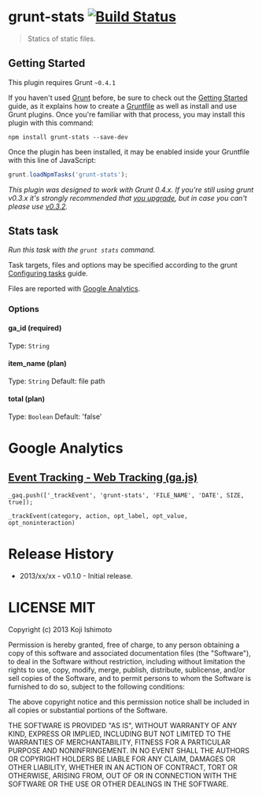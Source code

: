 # grunt-stats [![Build Status](https://secure.travis-ci.org/t32k/grunt-stats.png?branch=master)](http://travis-ci.org/t32k/grunt-stats)

> Statics of static files.

## Getting Started
This plugin requires Grunt `~0.4.1`

If you haven't used [Grunt](http://gruntjs.com/) before, be sure to check out the [Getting Started](http://gruntjs.com/getting-started) guide, as it explains how to create a [Gruntfile](http://gruntjs.com/sample-gruntfile) as well as install and use Grunt plugins. Once you're familiar with that process, you may install this plugin with this command:

```shell
npm install grunt-stats --save-dev
```

Once the plugin has been installed, it may be enabled inside your Gruntfile with this line of JavaScript:

```js
grunt.loadNpmTasks('grunt-stats');
```

*This plugin was designed to work with Grunt 0.4.x. If you're still using grunt v0.3.x it's strongly recommended that [you upgrade](http://gruntjs.com/upgrading-from-0.3-to-0.4), but in case you can't please use [v0.3.2](https://github.com/gruntjs/grunt-contrib-cssmin/tree/grunt-0.3-stable).*


## Stats task
_Run this task with the `grunt stats` command._

Task targets, files and options may be specified according to the grunt [Configuring tasks](http://gruntjs.com/configuring-tasks) guide.

Files are reported with [Google Analytics](http://www.google.com/analytics/).

### Options

#### ga_id (required)

Type: `String`

#### item_name (plan)

Type: `String` Default: file path

#### total (plan)

Type: `Boolean` Default: 'false'


# Google Analytics

## [Event Tracking - Web Tracking (ga.js)](https://developers.google.com/analytics/devguides/collection/gajs/eventTrackerGuide)

`_gaq.push(['_trackEvent', 'grunt-stats', 'FILE_NAME', 'DATE', SIZE, true]);`

`_trackEvent(category, action, opt_label, opt_value, opt_noninteraction)`


# Release History

+ 2013/xx/xx - v0.1.0 - Initial release.


# LICENSE MIT

Copyright (c) 2013 Koji Ishimoto

Permission is hereby granted, free of charge, to any person
obtaining a copy of this software and associated documentation
files (the "Software"), to deal in the Software without
restriction, including without limitation the rights to use,
copy, modify, merge, publish, distribute, sublicense, and/or sell
copies of the Software, and to permit persons to whom the
Software is furnished to do so, subject to the following
conditions:

The above copyright notice and this permission notice shall be
included in all copies or substantial portions of the Software.

THE SOFTWARE IS PROVIDED "AS IS", WITHOUT WARRANTY OF ANY KIND,
EXPRESS OR IMPLIED, INCLUDING BUT NOT LIMITED TO THE WARRANTIES
OF MERCHANTABILITY, FITNESS FOR A PARTICULAR PURPOSE AND
NONINFRINGEMENT. IN NO EVENT SHALL THE AUTHORS OR COPYRIGHT
HOLDERS BE LIABLE FOR ANY CLAIM, DAMAGES OR OTHER LIABILITY,
WHETHER IN AN ACTION OF CONTRACT, TORT OR OTHERWISE, ARISING
FROM, OUT OF OR IN CONNECTION WITH THE SOFTWARE OR THE USE OR
OTHER DEALINGS IN THE SOFTWARE.
